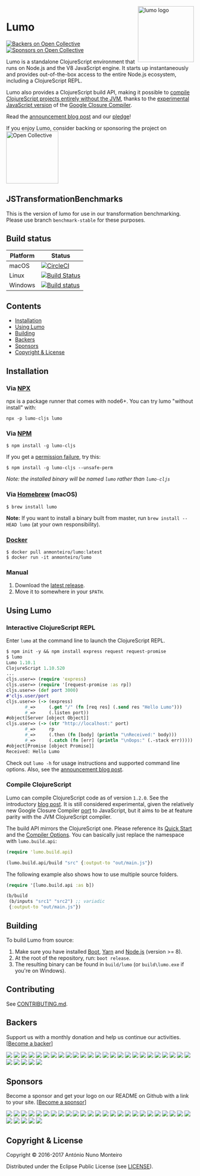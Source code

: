<img src="./logo/full.png" alt="lumo logo" title="lumo" align="right" width="150" height="150" />

# Lumo
[![Backers on Open Collective](https://opencollective.com/lumo/backers/badge.svg)](#backers)
[![Sponsors on Open Collective](https://opencollective.com/lumo/sponsors/badge.svg)](#sponsors)

Lumo is a standalone ClojureScript environment that runs on Node.js and the V8
JavaScript engine. It starts up instantaneously and provides out-of-the-box access to
the entire Node.js ecosystem, including a ClojureScript REPL.

Lumo also provides a ClojureScript build API, making it possible to
[compile ClojureScript projects entirely without the JVM](https://anmonteiro.com/2017/02/compiling-clojurescript-projects-without-the-jvm/),
thanks to the [experimental JavaScript version](https://github.com/google/closure-compiler-js)
of the [Google Closure Compiler](https://github.com/google/closure-compiler).

Read the [announcement blog post](https://anmonteiro.com/2016/11/the-fastest-clojure-repl-in-the-world/)
and our [pledge](https://anmonteiro.com/2017/05/on-lumos-growth-and-sustainability/)!

If you enjoy Lumo, consider backing or sponsoring the project on
<a href="https://opencollective.com/lumo">
  <img alt="Open Collective" width="140px" src="https://opencollective.com/public/images/opencollectivelogo.svg">
</a>

## JSTransformationBenchmarks

This is the version of lumo for use in our transformation benchmarking.
Please use branch `benchmark-stable` for these purposes.

## Build status

| Platform  | Status   |
| --------- | ---------|
| macOS     | [![CircleCI](https://circleci.com/gh/anmonteiro/lumo.svg?style=svg&circle-token=0fb81464fa32b1f2a08972b90ef33e3151fbe0dc)](https://circleci.com/gh/anmonteiro/lumo) |
| Linux     | [![Build Status](https://travis-ci.org/anmonteiro/lumo.svg?branch=master)](https://travis-ci.org/anmonteiro/lumo) |
| Windows   | [![Build status](https://ci.appveyor.com/api/projects/status/oicv0857k05akins?svg=true)](https://ci.appveyor.com/project/anmonteiro/lumo) |

## Contents

- [Installation](#installation)
- [Using Lumo](#using-lumo)
- [Building](#building)
- [Backers](#backers)
- [Sponsors](#sponsors)
- [Copyright & License](#copyright--license)

## Installation

### Via [NPX](https://blog.npmjs.org/post/162869356040/introducing-npx-an-npm-package-runner)

npx is a package runner that comes with node6+. You can try lumo "without install" with:

```shell
npx -p lumo-cljs lumo
```

### Via [NPM](https://www.npmjs.com/package/lumo-cljs)

```shell
$ npm install -g lumo-cljs
```

If you get a [permission failure](https://github.com/anmonteiro/lumo/issues/206), try this:

```
$ npm install -g lumo-cljs --unsafe-perm
```

_Note: the installed binary will be named `lumo` rather than `lumo-cljs`_

### Via [Homebrew](http://brew.sh/) (macOS)

```shell
$ brew install lumo
```

**Note:** If you want to install a binary built from master, run `brew install --HEAD lumo`
(at your own responsibility).

### [Docker](https://store.docker.com/community/images/anmonteiro/lumo)

``` shell
$ docker pull anmonteiro/lumo:latest
$ docker run -it anmonteiro/lumo
```

### Manual

1. Download the [latest release](https://github.com/anmonteiro/lumo/releases/latest).
2. Move it to somewhere in your `$PATH`.

## Using Lumo

### Interactive ClojureScript REPL

Enter `lumo` at the command line to launch the ClojureScript REPL.

```clojure
$ npm init -y && npm install express request request-promise
$ lumo
Lumo 1.10.1
ClojureScript 1.10.520
...
cljs.user=> (require 'express)
cljs.user=> (require '[request-promise :as rp])
cljs.user=> (def port 3000)
#'cljs.user/port
cljs.user=> (-> (express)
       #_=>     (.get "/" (fn [req res] (.send res "Hello Lumo")))
       #_=>     (.listen port))
#object[Server [object Object]]
cljs.user=> (-> (str "http://localhost:" port)
       #_=>     rp
       #_=>     (.then (fn [body] (println "\nReceived:" body)))
       #_=>     (.catch (fn [err] (println "\nOops:" (.-stack err)))))
#object[Promise [object Promise]]
Received: Hello Lumo
```

Check out `lumo -h` for usage instructions and supported command line options.
Also, see the [announcement blog post](https://anmonteiro.com/2016/11/the-fastest-clojure-repl-in-the-world/).

### Compile ClojureScript

Lumo can compile ClojureScript code as of version `1.2.0`. See the introductory
[blog post](https://anmonteiro.com/2017/02/compiling-clojurescript-projects-without-the-jvm/).
It is still considered experimental, given the relatively new Google Closure
Compiler [port](https://github.com/google/closure-compiler-js) to JavaScript,
but it aims to be at feature parity with the JVM ClojureScript compiler.

The build API mirrors the ClojureScript one. Please reference its
[Quick Start](https://clojurescript.org/guides/quick-start) and the
[Compiler Options](https://clojurescript.org/reference/compiler-options).  You
can basically just replace the namespace with `lumo.build.api`:

```clojure
(require 'lumo.build.api)

(lumo.build.api/build "src" {:output-to "out/main.js"})
```

The following example also shows how to use multiple source folders.

```clojure
(require '[lumo.build.api :as b])

(b/build
 (b/inputs "src1" "src2") ;; variadic
 {:output-to "out/main.js"})
 ```

## Building

To build Lumo from source:

1. Make sure you have installed [Boot](http://boot-clj.com/), [Yarn](https://yarnpkg.com/) and [Node.js](https://nodejs.org/en/download/current/) (version >= 8).
2. At the root of the repository, run: `boot release`.
3. The resulting binary can be found in `build/lumo` (or `build\lumo.exe` if you're
on Windows).

## Contributing

See [CONTRIBUTING.md](./CONTRIBUTING.md).

## Backers

Support us with a monthly donation and help us continue our activities. [[Become a backer](https://opencollective.com/lumo#backer)]

<a href="https://opencollective.com/lumo/backer/0/website" target="_blank"><img src="https://opencollective.com/lumo/backer/0/avatar.svg"></a>
<a href="https://opencollective.com/lumo/backer/1/website" target="_blank"><img src="https://opencollective.com/lumo/backer/1/avatar.svg"></a>
<a href="https://opencollective.com/lumo/backer/2/website" target="_blank"><img src="https://opencollective.com/lumo/backer/2/avatar.svg"></a>
<a href="https://opencollective.com/lumo/backer/3/website" target="_blank"><img src="https://opencollective.com/lumo/backer/3/avatar.svg"></a>
<a href="https://opencollective.com/lumo/backer/4/website" target="_blank"><img src="https://opencollective.com/lumo/backer/4/avatar.svg"></a>
<a href="https://opencollective.com/lumo/backer/5/website" target="_blank"><img src="https://opencollective.com/lumo/backer/5/avatar.svg"></a>
<a href="https://opencollective.com/lumo/backer/6/website" target="_blank"><img src="https://opencollective.com/lumo/backer/6/avatar.svg"></a>
<a href="https://opencollective.com/lumo/backer/7/website" target="_blank"><img src="https://opencollective.com/lumo/backer/7/avatar.svg"></a>
<a href="https://opencollective.com/lumo/backer/8/website" target="_blank"><img src="https://opencollective.com/lumo/backer/8/avatar.svg"></a>
<a href="https://opencollective.com/lumo/backer/9/website" target="_blank"><img src="https://opencollective.com/lumo/backer/9/avatar.svg"></a>
<a href="https://opencollective.com/lumo/backer/10/website" target="_blank"><img src="https://opencollective.com/lumo/backer/10/avatar.svg"></a>
<a href="https://opencollective.com/lumo/backer/11/website" target="_blank"><img src="https://opencollective.com/lumo/backer/11/avatar.svg"></a>
<a href="https://opencollective.com/lumo/backer/12/website" target="_blank"><img src="https://opencollective.com/lumo/backer/12/avatar.svg"></a>
<a href="https://opencollective.com/lumo/backer/13/website" target="_blank"><img src="https://opencollective.com/lumo/backer/13/avatar.svg"></a>
<a href="https://opencollective.com/lumo/backer/14/website" target="_blank"><img src="https://opencollective.com/lumo/backer/14/avatar.svg"></a>
<a href="https://opencollective.com/lumo/backer/15/website" target="_blank"><img src="https://opencollective.com/lumo/backer/15/avatar.svg"></a>
<a href="https://opencollective.com/lumo/backer/16/website" target="_blank"><img src="https://opencollective.com/lumo/backer/16/avatar.svg"></a>
<a href="https://opencollective.com/lumo/backer/17/website" target="_blank"><img src="https://opencollective.com/lumo/backer/17/avatar.svg"></a>
<a href="https://opencollective.com/lumo/backer/18/website" target="_blank"><img src="https://opencollective.com/lumo/backer/18/avatar.svg"></a>
<a href="https://opencollective.com/lumo/backer/19/website" target="_blank"><img src="https://opencollective.com/lumo/backer/19/avatar.svg"></a>
<a href="https://opencollective.com/lumo/backer/20/website" target="_blank"><img src="https://opencollective.com/lumo/backer/20/avatar.svg"></a>
<a href="https://opencollective.com/lumo/backer/21/website" target="_blank"><img src="https://opencollective.com/lumo/backer/21/avatar.svg"></a>
<a href="https://opencollective.com/lumo/backer/22/website" target="_blank"><img src="https://opencollective.com/lumo/backer/22/avatar.svg"></a>
<a href="https://opencollective.com/lumo/backer/23/website" target="_blank"><img src="https://opencollective.com/lumo/backer/23/avatar.svg"></a>
<a href="https://opencollective.com/lumo/backer/24/website" target="_blank"><img src="https://opencollective.com/lumo/backer/24/avatar.svg"></a>
<a href="https://opencollective.com/lumo/backer/25/website" target="_blank"><img src="https://opencollective.com/lumo/backer/25/avatar.svg"></a>
<a href="https://opencollective.com/lumo/backer/26/website" target="_blank"><img src="https://opencollective.com/lumo/backer/26/avatar.svg"></a>
<a href="https://opencollective.com/lumo/backer/27/website" target="_blank"><img src="https://opencollective.com/lumo/backer/27/avatar.svg"></a>
<a href="https://opencollective.com/lumo/backer/28/website" target="_blank"><img src="https://opencollective.com/lumo/backer/28/avatar.svg"></a>
<a href="https://opencollective.com/lumo/backer/29/website" target="_blank"><img src="https://opencollective.com/lumo/backer/29/avatar.svg"></a>


## Sponsors

Become a sponsor and get your logo on our README on Github with a link to your site. [[Become a sponsor](https://opencollective.com/lumo#sponsor)]

<a href="https://opencollective.com/lumo/sponsor/0/website" target="_blank"><img src="https://opencollective.com/lumo/sponsor/0/avatar.svg"></a>
<a href="https://opencollective.com/lumo/sponsor/1/website" target="_blank"><img src="https://opencollective.com/lumo/sponsor/1/avatar.svg"></a>
<a href="https://opencollective.com/lumo/sponsor/2/website" target="_blank"><img src="https://opencollective.com/lumo/sponsor/2/avatar.svg"></a>
<a href="https://opencollective.com/lumo/sponsor/3/website" target="_blank"><img src="https://opencollective.com/lumo/sponsor/3/avatar.svg"></a>
<a href="https://opencollective.com/lumo/sponsor/4/website" target="_blank"><img src="https://opencollective.com/lumo/sponsor/4/avatar.svg"></a>
<a href="https://opencollective.com/lumo/sponsor/5/website" target="_blank"><img src="https://opencollective.com/lumo/sponsor/5/avatar.svg"></a>
<a href="https://opencollective.com/lumo/sponsor/6/website" target="_blank"><img src="https://opencollective.com/lumo/sponsor/6/avatar.svg"></a>
<a href="https://opencollective.com/lumo/sponsor/7/website" target="_blank"><img src="https://opencollective.com/lumo/sponsor/7/avatar.svg"></a>
<a href="https://opencollective.com/lumo/sponsor/8/website" target="_blank"><img src="https://opencollective.com/lumo/sponsor/8/avatar.svg"></a>
<a href="https://opencollective.com/lumo/sponsor/9/website" target="_blank"><img src="https://opencollective.com/lumo/sponsor/9/avatar.svg"></a>
<a href="https://opencollective.com/lumo/sponsor/10/website" target="_blank"><img src="https://opencollective.com/lumo/sponsor/10/avatar.svg"></a>
<a href="https://opencollective.com/lumo/sponsor/11/website" target="_blank"><img src="https://opencollective.com/lumo/sponsor/11/avatar.svg"></a>
<a href="https://opencollective.com/lumo/sponsor/12/website" target="_blank"><img src="https://opencollective.com/lumo/sponsor/12/avatar.svg"></a>
<a href="https://opencollective.com/lumo/sponsor/13/website" target="_blank"><img src="https://opencollective.com/lumo/sponsor/13/avatar.svg"></a>
<a href="https://opencollective.com/lumo/sponsor/14/website" target="_blank"><img src="https://opencollective.com/lumo/sponsor/14/avatar.svg"></a>
<a href="https://opencollective.com/lumo/sponsor/15/website" target="_blank"><img src="https://opencollective.com/lumo/sponsor/15/avatar.svg"></a>
<a href="https://opencollective.com/lumo/sponsor/16/website" target="_blank"><img src="https://opencollective.com/lumo/sponsor/16/avatar.svg"></a>
<a href="https://opencollective.com/lumo/sponsor/17/website" target="_blank"><img src="https://opencollective.com/lumo/sponsor/17/avatar.svg"></a>
<a href="https://opencollective.com/lumo/sponsor/18/website" target="_blank"><img src="https://opencollective.com/lumo/sponsor/18/avatar.svg"></a>
<a href="https://opencollective.com/lumo/sponsor/19/website" target="_blank"><img src="https://opencollective.com/lumo/sponsor/19/avatar.svg"></a>
<a href="https://opencollective.com/lumo/sponsor/20/website" target="_blank"><img src="https://opencollective.com/lumo/sponsor/20/avatar.svg"></a>
<a href="https://opencollective.com/lumo/sponsor/21/website" target="_blank"><img src="https://opencollective.com/lumo/sponsor/21/avatar.svg"></a>
<a href="https://opencollective.com/lumo/sponsor/22/website" target="_blank"><img src="https://opencollective.com/lumo/sponsor/22/avatar.svg"></a>
<a href="https://opencollective.com/lumo/sponsor/23/website" target="_blank"><img src="https://opencollective.com/lumo/sponsor/23/avatar.svg"></a>
<a href="https://opencollective.com/lumo/sponsor/24/website" target="_blank"><img src="https://opencollective.com/lumo/sponsor/24/avatar.svg"></a>
<a href="https://opencollective.com/lumo/sponsor/25/website" target="_blank"><img src="https://opencollective.com/lumo/sponsor/25/avatar.svg"></a>
<a href="https://opencollective.com/lumo/sponsor/26/website" target="_blank"><img src="https://opencollective.com/lumo/sponsor/26/avatar.svg"></a>
<a href="https://opencollective.com/lumo/sponsor/27/website" target="_blank"><img src="https://opencollective.com/lumo/sponsor/27/avatar.svg"></a>
<a href="https://opencollective.com/lumo/sponsor/28/website" target="_blank"><img src="https://opencollective.com/lumo/sponsor/28/avatar.svg"></a>
<a href="https://opencollective.com/lumo/sponsor/29/website" target="_blank"><img src="https://opencollective.com/lumo/sponsor/29/avatar.svg"></a>


## Copyright & License

Copyright © 2016-2017 António Nuno Monteiro

Distributed under the Eclipse Public License (see [LICENSE](./LICENSE)).
